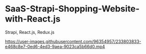 # SaaS-Strapi-Shopping-Website-with-React.js

Strapi, React.js, Redux.js

https://user-images.githubusercontent.com/96354957/233803833-e468c8e7-0ed6-4ed3-9aea-9023ca5b66d0.mp4

